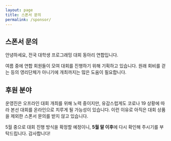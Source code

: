 ```yaml
---
layout: page
title: 스폰서 문의
permalink: /sponsor/
---
```


## 스폰서 문의

안녕하세요, 전국 대학생 프로그래밍 대회 동아리 연합입니다.

여름 중에 연합 회원들이 모여 대회를 진행하기 위해 기획하고 있습니다. 원래 회비를 걷는 등의 영리단체가 아니기에 개최까지는 많은 도움이 필요합니다.

## 후원 분야

운영진은 오프라인 대회 개최를 위해 노력 중이지만, 유감스럽게도 코로나 19 상황에 따라 본선 대회를 온라인으로 치루게 될 가능성이 있습니다.
이런 이유로 아직은 대회 상품을 제외한 스폰서 문의를 받지 않고 있습니다.

5월 중으로 대회 진행 방식을 확정할 예정이니, **5월 말 이후**에 다시 확인해 주시기를 부탁드립니다. 감사합니다!
